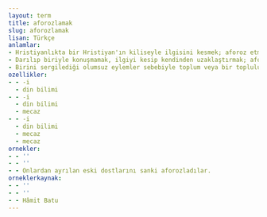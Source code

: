 ```yaml
---
layout: term
title: aforozlamak
slug: aforozlamak
lisan: Türkçe
anlamlar:
- Hristiyanlıkta bir Hristiyan'ın kiliseyle ilgisini kesmek; aforoz etmek
- Darılıp biriyle konuşmamak, ilgiyi kesip kendinden uzaklaştırmak; aforoz etmek
- Birini sergilediği olumsuz eylemler sebebiyle toplum veya bir topluluktan dışlamak; aforoz etmek, toplum dışılamak
ozellikler:
- - -i
  - din bilimi
- - -i
  - din bilimi
  - mecaz
- - -i
  - din bilimi
  - mecaz
  - mecaz
ornekler:
- - ''
- - ''
- - Onlardan ayrılan eski dostlarını sanki aforozladılar.
orneklerkaynak:
- - ''
- - ''
- - Hâmit Batu
---
```

